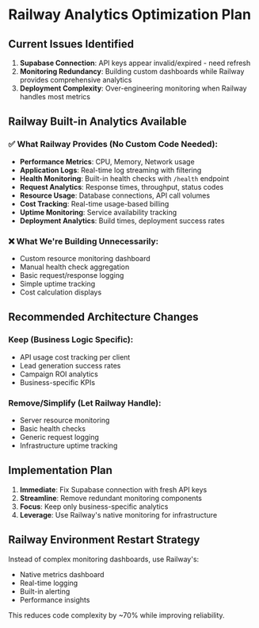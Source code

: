 # Railway Analytics Optimization Plan

## Current Issues Identified

1. **Supabase Connection**: API keys appear invalid/expired - need refresh
2. **Monitoring Redundancy**: Building custom dashboards while Railway provides comprehensive analytics
3. **Deployment Complexity**: Over-engineering monitoring when Railway handles most metrics

## Railway Built-in Analytics Available

### ✅ What Railway Provides (No Custom Code Needed):
- **Performance Metrics**: CPU, Memory, Network usage
- **Application Logs**: Real-time log streaming with filtering
- **Health Monitoring**: Built-in health checks with `/health` endpoint
- **Request Analytics**: Response times, throughput, status codes
- **Resource Usage**: Database connections, API call volumes
- **Cost Tracking**: Real-time usage-based billing
- **Uptime Monitoring**: Service availability tracking
- **Deployment Analytics**: Build times, deployment success rates

### ❌ What We're Building Unnecessarily:
- Custom resource monitoring dashboard
- Manual health check aggregation  
- Basic request/response logging
- Simple uptime tracking
- Cost calculation displays

## Recommended Architecture Changes

### Keep (Business Logic Specific):
- API usage cost tracking per client
- Lead generation success rates
- Campaign ROI analytics
- Business-specific KPIs

### Remove/Simplify (Let Railway Handle):
- Server resource monitoring
- Basic health checks
- Generic request logging
- Infrastructure uptime tracking

## Implementation Plan

1. **Immediate**: Fix Supabase connection with fresh API keys
2. **Streamline**: Remove redundant monitoring components
3. **Focus**: Keep only business-specific analytics
4. **Leverage**: Use Railway's native monitoring for infrastructure

## Railway Environment Restart Strategy

Instead of complex monitoring dashboards, use Railway's:
- Native metrics dashboard
- Real-time logging
- Built-in alerting
- Performance insights

This reduces code complexity by ~70% while improving reliability.